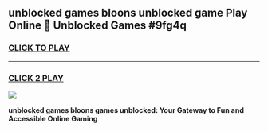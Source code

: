 
## unblocked games bloons unblocked game Play Online 👋 Unblocked Games #9fg4q
<h3>
<a href="https://premium.freeplayer.one?title=unblocked_games_bloons&ref=21F">CLICK TO PLAY</a></h3>
<hr>

<h3>
<a href="https://premium.freeplayer.one?title=unblocked_games_bloons&ref=21F">CLICK 2 PLAY</a>
  
</h3>

<a href="https://premium.freeplayer.one?title=unblocked_games_bloons&ref=21F/"><img src="https://clearcache.store/games.png"></a>


**unblocked games bloons games unblocked: Your Gateway to Fun and Accessible Online Gaming**
